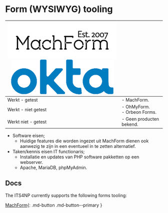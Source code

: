 # Form (WYSIWYG) tooling

| ![Logo MachForm](../assets/images/itsppt/logo_MachForm.png)![Logo Okta](../assets/images/itsppt/logo_okta.png) ||
| --- | --- |
| Werkt - getest | - MachForm. |
| Werkt - niet getest | - OhMyForm.<br />- Orbeon Forms. |
| Werkt niet - getest | - Geen producten bekend. |

- Software eisen;
    - Huidige features die worden ingezet uit MachForm dienen ook aanwezig te zijn in een eventueel in te zetten alternatief.
- Taken/kennis eisen IT functionaris;
    - Installatie en updates van PHP software pakketten op een webserver.
    - Apache, MariaDB, phpMyAdmin.

## Docs

The ITS4NP currently supports the following forms tooling:  

[MachForm](machform){: .md-button .md-button--primary }
